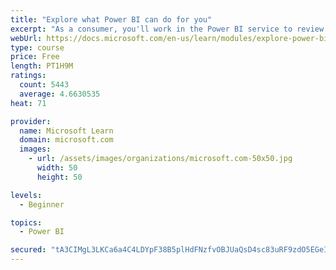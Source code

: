 ```yaml
---
title: "Explore what Power BI can do for you"
excerpt: "As a consumer, you'll work in the Power BI service to review and interact with content that has been shared with you. This module provides the foundational information that you need to work effectively in the Power BI service."
webUrl: https://docs.microsoft.com/en-us/learn/modules/explore-power-bi-service/
type: course
price: Free
length: PT1H9M
ratings:
  count: 5443
  average: 4.6630535
heat: 71

provider:
  name: Microsoft Learn
  domain: microsoft.com
  images:
    - url: /assets/images/organizations/microsoft.com-50x50.jpg
      width: 50
      height: 50

levels:
  - Beginner

topics:
  - Power BI

secured: "tA3CIMgL3LKCa6a4C4LDYpF38B5plHdFNzfvOBJUaQsD4sc83uRF9zdO5EGeIQz3INNoj632g88MrtzaoB/4ehk20JAlqwSdO08DyqSoT7yXNmpaL+M0MfFgtj/nMn6CuRg30gvZOzj1BNPADJFolFxpoxUhA/dDaLzLarL6rRmvlxhPvkgXWj3F4uormN/MMmhPqKNRDK1+0Ck23p+5RDB+RbFYbFKapNDc7D2ZXSlvzbyk0lyO0yOuELzcSNQXEgqdEIK1UW6zbrTWbu+8TMnBiTSlFrZwYvx+ht5deRFxM9B2cYioMdKvzfjemEHsiiZhig+3/FggvMuE21y5QxxvMT6BTrPQBI9Kb+4lrDbxPppturhjvmBU+al8d1+nTxXaTew0c+aP7bV0TqWfjw==;3ut95qkSztPdCGcQk+B5Tg=="
---
```


